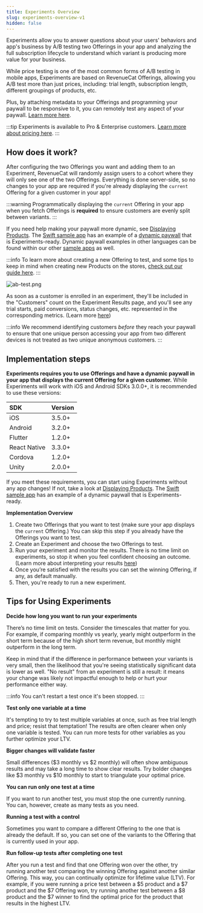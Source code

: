 ```yaml
---
title: Experiments Overview
slug: experiments-overview-v1
hidden: false
---
```


Experiments allow you to answer questions about your users' behaviors and app's business by A/B testing two Offerings in your app and analyzing the full subscription lifecycle to understand which variant is producing more value for your business.

While price testing is one of the most common forms of A/B testing in mobile apps, Experiments are based on RevenueCat Offerings, allowing you A/B test more than just prices, including: trial length, subscription length, different groupings of products, etc.

Plus, by attaching metadata to your Offerings and programming your paywall to be responsive to it, you can remotely test any aspect of your paywall. [Learn more here](/tools/offering-metadata).

:::tip
Experiments is available to Pro & Enterprise customers. [Learn more about pricing here](https://www.revenuecat.com/pricing/).
:::

## How does it work?

After configuring the two Offerings you want and adding them to an Experiment, RevenueCat will randomly assign users to a cohort where they will only see one of the two Offerings. Everything is done server-side, so no changes to your app are required if you're already displaying the `current` Offering for a given customer in your app!

:::warning
Programmatically displaying the `current` Offering in your app when you fetch Offerings is **required** to ensure customers are evenly split between variants.
:::

If you need help making your paywall more dynamic, see [Displaying Products](/getting-started/displaying-products). The [Swift sample app](https://github.com/RevenueCat/purchases-ios/tree/main/Examples) has an example of a [dynamic paywall](https://github.com/RevenueCat/purchases-ios/blob/main/Examples/MagicWeather/MagicWeather/Sources/Controllers/PaywallViewController.swift) that is Experiments-ready. Dynamic paywall examples in other languages can be found within our other [sample apps](/platform-resources/sample-apps) as well.

:::info
To learn more about creating a new Offering to test, and some tips to keep in mind when creating new Products on the stores, [check out our guide here](/tools/experiments-v1/creating-offerings-to-test).
:::

![](https://files.readme.io/34bba5f-ab-test.png "ab-test.png")

As soon as a customer is enrolled in an experiment, they'll be included in the "Customers" count on the Experiment Results page, and you'll see any trial starts, paid conversions, status changes, etc. represented in the corresponding metrics. (Learn more [here](/tools/experiments-v1/experiments-results-v1))

:::info
We recommend identifying customers _before_ they reach your paywall to ensure that one unique person accessing your app from two different devices is not treated as two unique anonymous customers.
:::

## Implementation steps

**Experiments requires you to use Offerings and have a dynamic paywall in your app that displays the current Offering for a given customer.** While Experiments will work with iOS and Android SDKs 3.0.0+, it is recommended to use these versions:

| SDK          | Version |
| :----------- | :------ |
| iOS          | 3.5.0+  |
| Android      | 3.2.0+  |
| Flutter      | 1.2.0+  |
| React Native | 3.3.0+  |
| Cordova      | 1.2.0+  |
| Unity        | 2.0.0+  |

If you meet these requirements, you can start using Experiments without any app changes! If not, take a look at [Displaying Products](/getting-started/displaying-products). The [Swift sample app](https://github.com/RevenueCat/purchases-ios/tree/master/Examples/SwiftExample) has an example of a dynamic paywall that is Experiments-ready.

**Implementation Overview**

1. Create two Offerings that you want to test (make sure your app displays the `current` Offering.) You can skip this step if you already have the Offerings you want to test.
2. Create an Experiment and choose the two Offerings to test.
3. Run your experiment and monitor the results. There is no time limit on experiments, so stop it when you feel confident choosing an outcome. (Learn more about interpreting your results [here](/tools/experiments-v1/experiments-results-v1))
4. Once you’re satisfied with the results you can set the winning Offering, if any, as default manually.
5. Then, you're ready to run a new experiment.

## Tips for Using Experiments

**Decide how long you want to run your experiments**

There’s no time limit on tests. Consider the timescales that matter for you. For example, if comparing monthly vs yearly, yearly might outperform in the short term because of the high short term revenue, but monthly might outperform in the long term.

Keep in mind that if the difference in performance between your variants is very small, then the likelihood that you're seeing statistically significant data is lower as well. "No result" from an experiment is still a result: it means your change was likely not impactful enough to help or hurt your performance either way.

:::info
You can't restart a test once it's been stopped.
:::

**Test only one variable at a time**

It's tempting to try to test multiple variables at once, such as free trial length and price; resist that temptation! The results are often clearer when only one variable is tested. You can run more tests for other variables as you further optimize your LTV.

**Bigger changes will validate faster**

Small differences ($3 monthly vs $2 monthly) will often show ambiguous results and may take a long time to show clear results. Try bolder changes like $3 monthly vs $10 monthly to start to triangulate your optimal price.

**You can run only one test at a time**

If you want to run another test, you must stop the one currently running. You can, however, create as many tests as you need.

**Running a test with a control**

Sometimes you want to compare a different Offering to the one that is already the default. If so, you can set one of the variants to the Offering that is currently used in your app.

**Run follow-up tests after completing one test**

After you run a test and find that one Offering won over the other, try running another test comparing the winning Offering against another similar Offering. This way, you can continually optimize for lifetime value (LTV). For example, if you were running a price test between a $5 product and a $7 product and the $7 Offering won, try running another test between a $8 product and the $7 winner to find the optimal price for the product that results in the highest LTV.
